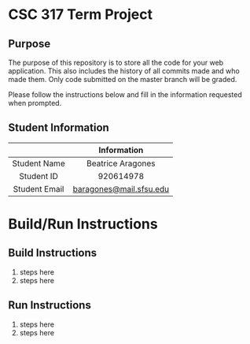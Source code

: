 # CSC 317 Term Project

## Purpose

The purpose of this repository is to store all the code for your web application. This also includes the history of all commits made and who made them. Only code submitted on the master branch will be graded.

Please follow the instructions below and fill in the information requested when prompted.

## Student Information

|               | Information   |
|:-------------:|:-------------:|
| Student Name  | Beatrice Aragones     |
| Student ID    | 920614978     |
| Student Email | baragones@mail.sfsu.edu    |



# Build/Run Instructions

## Build Instructions
1. steps here
2. steps here

## Run Instructions
1. steps here
2. steps here 
